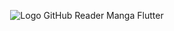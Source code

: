 <p align="center">
  <img src="https://github.com/0TinNguyen0/Reader_Manga_Flutter/assets/79701962/cc369266-59a2-4ad6-a099-5eaaed1d64fc" alt="Logo GitHub">
  <a>Reader Manga Flutter</a>
</p>
